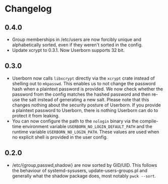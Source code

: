 # Changelog

## 0.4.0

- Group memberships in /etc/users are now forcibly unique and alphabetically
  sorted, even if they weren't sorted in the config.
- Update xcrypt to 0.3.1. Now Userborn supports 32 bit.

## 0.3.0

- Userborn now calls `libxcrypt` directly via the `xcrypt` crate instead of
  shelling out to `mkpasswd`. This enables us to not change the password hash
  when a plaintext password is provided. We now check whether the password from
  the config matches the hashed password and then re-use the salt instead of
  generating a new salt. Please note that this changes nothing about the
  security posture of Userborn. If you provide a plaintext password to
  Userborn, there is nothing Userborn can do to protect it from leaking.
- You can now configure the path to the `nologin` binary via the compile-time
  environment variable `USERBORN_NO_LOGIN_DEFAULT_PATH` and the runtime
  variable `USERBORN_NO_LOGIN_PATH`. These values are used when no explicit
  shell is provided in the user config.

## 0.2.0

- /etc/{group,passwd,shadow} are now sorted by GID/UID. This follows the
  behaviour of systemd-sysusers, update-users-groups.pl and generally what the
  shadow package does, most notably `pwck --sort`.
